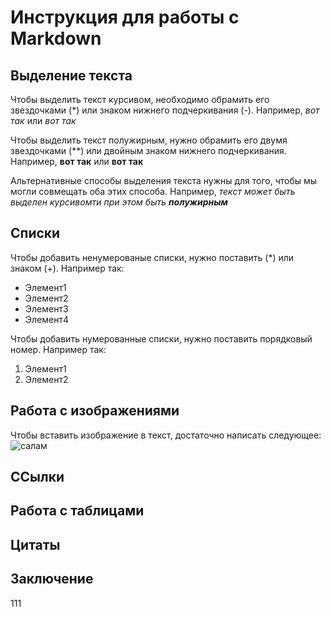 # Инструкция для работы с Markdown

## Выделение текста

Чтобы выделить текст курсивом, необходимо обрамить его звездочками (*) или знаком нижнего подчеркивания (-). Например, *вот так* или _вот так_

Чтобы выделить текст полужирным, нужно обрамить его двумя звездочками (**) или двойным знаком нижнего подчеркивания. Например, **вот так** или __вот так__

Альтернативные способы выделения текста нужны для того, чтобы мы могли совмещать оба этих способа. Например, _текст может быть выделен курсивомти при этом быть **полужирным**_


## Списки
Чтобы добавить ненумерованые списки, нужно поставить (*) или знаком (+). Например так:
* Элемент1
* Элемент2
* Элемент3
* Элемент4

Чтобы добавить нумерованные списки, нужно поставить порядковый номер. Например так:
1. Элемент1
2. Элемент2

## Работа с изображениями
Чтобы вставить изoбражение в текст, достаточно написать следующее: ![салам](%D0%B0%D0%B2%D0%B0.jpg)

## ССылки

## Работа с таблицами

## Цитаты 

## Заключение


111